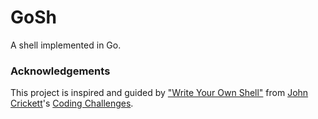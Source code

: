 # GoSh

A shell implemented in Go.

### Acknowledgements
This project is inspired and guided by ["Write Your Own Shell"](https://codingchallenges.fyi/challenges/challenge-shell) from [John Crickett](https://uk.linkedin.com/in/johncrickett)'s
[Coding Challenges](https://codingchallenges.fyi/).
